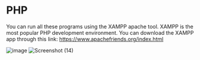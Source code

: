 # PHP
You can run all these programs using the XAMPP apache tool. 
XAMPP is the most popular PHP development environment.
You can download the XAMPP app through this link: https://www.apachefriends.org/index.html

![image](https://user-images.githubusercontent.com/80634110/117548551-40bf8700-b053-11eb-9318-653a563a489a.png)
![Screenshot (14)](https://user-images.githubusercontent.com/80634110/117548583-592fa180-b053-11eb-84aa-4f42d6af7357.png)
